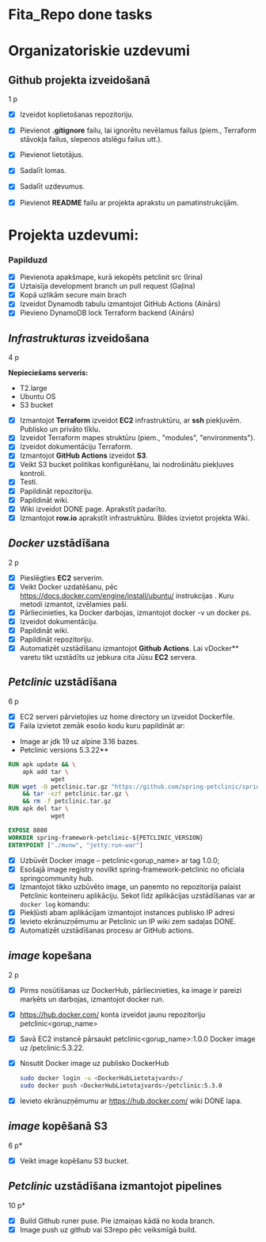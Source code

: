 # Fita_Repo done tasks
# Organizatoriskie uzdevumi
## Github projekta izveidošanā
1 p

- [x] Izveidot koplietošanas repozitoriju.
- [x] Pievienot **.gitignore** failu, lai ignorētu nevēlamus failus (piem., Terraform stāvokļa failus, slepenos atslēgu failus utt.).
- [x] Pievienot lietotājus.
- [x] Sadalīt lomas.
- [x] Sadalīt uzdevumus.
- [x] Pievienot **README** failu ar projekta aprakstu un pamatinstrukcijām.


# Projekta uzdevumi:
### Papilduzd
- [x] Pievienota apakšmape, kurā iekopēts petclinit src (Irina)
- [x] Uztaisīja development branch un pull request (Gaļina)
- [x] Kopā uzlikām secure main brach
- [x] Izveidot Dynamodb tabulu izmantojot GitHub Actions (Ainārs)
- [x] Pievieno DynamoDB lock Terraform backend (Ainārs) 

## _Infrastrukturas_ izveidošana
4 p

**Nepieciešams serveris:**
- T2.large
- Ubuntu OS
- S3 bucket

- [x] Izmantojot **Terraform** izveidot **EC2** infrastruktūru, ar **ssh** piekļuvēm. Publisko un privāto tīklu.
- [x] Izveidot Terraform mapes struktūru (piem., "modules", "environments").
- [x] Izveidot dokumentāciju Terraform.
- [x] Izmantojot **GitHub Actions**  izveidot **S3**.
- [x] Veikt S3 bucket politikas konfigurēšanu, lai nodrošinātu piekļuves kontroli.
- [x] Testi.
- [x] Papildināt repozitoriju.
- [x] Papildināt wiki.
- [x] Wiki izveidot DONE page. Aprakstīt padarīto.
- [x] Izmantojot **row.io** aprakstīt infrastruktūru. Bildes izvietot projekta Wiki.

## _Docker_ uzstādīšana
2 p

- [x] Pieslēgties **EC2** serverim.
- [x] Veikt  Docker uzdatēšanu, pēc  https://docs.docker.com/engine/install/ubuntu/ instrukcijas . Kuru metodi izmantot, izvēlamies paši.
- [x] Pārliecinieties, ka Docker darbojas, izmantojot docker -v un docker ps.
- [x] Izveidot dokumentāciju.
- [x] Papildināt wiki.
- [x] Papildināt repozitoriju.
- [x] Automatizēt uzstādīšanu izmantojot **Github Actions**. Lai vDocker** varetu tikt uzstādīts uz jebkura cita Jūsu **EC2** servera.

## _Petclinic_ uzstādīšana
6 p

- [x] EC2 serveri pārvietojies uz home directory un izveidot Dockerfile.
- [x] Faila izvietot zemāk esošo kodu kuru papildināt ar:
- Image ar jdk 19 uz alpine 3.16 bazes.
-  Petclinic versions 5.3.22**


  ```Dockerfile
  RUN apk update && \
      apk add tar \
              wget
  RUN wget -O petclinic.tar.gz "https://github.com/spring-petclinic/spring-framework-petclinic/archive/refs/tags/v${PETCLINIC_VERSION}.tar.gz" -q \
      && tar -xzf petclinic.tar.gz \
      && rm -f petclinic.tar.gz
  RUN apk del tar \
              wget

  EXPOSE 8080
  WORKDIR spring-framework-petclinic-${PETCLINIC_VERSION}
  ENTRYPOINT ["./mvnw", "jetty:run-war"]
  ```
- [x] Uzbūvēt Docker image – petclinic<gorup_name> ar tag 1.0.0;
- [x] Esošajā image registry novilkt spring-framework-petclinic no oficiala springcommunity hub.
- [x] Izmantojot tikko uzbūvēto image, un paņemto no repozitorija palaist Petclinic konteineru aplikāciju.
Sekot līdz aplikācijas uzstādīšanas var ar `docker log` komandu:
- [x] Piekļūsti abam aplikācijam izmantojot instances publisko IP adresi
- [x] Ievieto ekrānuzņēmumu ar Petclinic un IP wiki zem sadaļas DONE.
-	[x] Automatizēt uzstādīšanas procesu ar GitHub actions.

## _image_ kopešana
2 p

- [x] Pirms nosūtīšanas uz DockerHub, pārliecinieties, ka image ir pareizi marķēts un darbojas, izmantojot docker run.
- [x] https://hub.docker.com/ konta izveidot jaunu repozitoriju petclinic<gorup_name>
- [x] Savā EC2 instancē pārsaukt petclinic<gorup_name>:1.0.0 Docker image uz <groupname>/petclinic:5.3.22.
- [x] Nosutit Docker image uz publisko DockerHub
  ```sh
  sudo docker login -u <DockerHubLietotajvards>/
  sudo docker push <DockerHubLietotajvards>/petclinic:5.3.0
  ```
- [x] Ievieto ekrānuzņēmumu ar https://hub.docker.com/ wiki DONE lapa.


## _image_ kopēšanā S3
6 p*
- [x] Veikt image kopēšanu S3 bucket.


## _Petclinic_ uzstādīšana izmantojot pipelines
10 p*
- [x] Build Github runer puse. Pie izmaiņas kādā no koda branch.
- [x] Image push uz github vai S3repo pēc veiksmīgā build.
